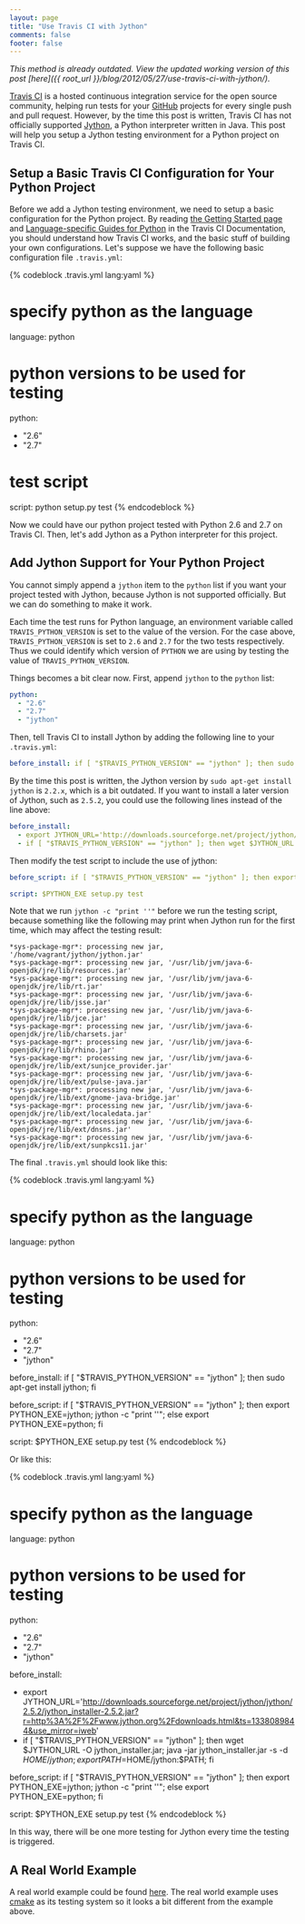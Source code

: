```yaml
---
layout: page
title: "Use Travis CI with Jython"
comments: false
footer: false
---
```


_This method is already outdated. View the updated working version of this post
[here]({{ root_url }}/blog/2012/05/27/use-travis-ci-with-jython/)._

[Travis CI][] is a hosted continuous integration service for the open source
community, helping run tests for your [GitHub][] projects for every single push
and pull request. However, by the time this post is written, Travis CI has not
officially supported [Jython][], a Python interpreter written in Java. This post
will help you setup a Jython testing environment for a Python project on Travis
CI.

## Setup a Basic Travis CI Configuration for Your Python Project

Before we add a Jython testing environment, we need to setup a basic
configuration for the Python project. By reading
[the Getting Started page][travis-getting-started] and
[Language-specific Guides for Python][travis-language-speicific-guides-python]
in the Travis CI Documentation, you should understand how Travis CI works, and
the basic stuff of building your own configurations. Let's suppose we have the
following basic configuration file `.travis.yml`:

{% codeblock .travis.yml lang:yaml %}
# specify python as the language
language: python

# python versions to be used for testing
python:
  - "2.6"
  - "2.7"

# test script
script: python setup.py test
{% endcodeblock %}

Now we could have our python project tested with Python 2.6 and 2.7 on Travis
CI. Then, let's add Jython as a Python interpreter for this project.


## Add Jython Support for Your Python Project

You cannot simply append a `jython` item to the `python` list if you want your
project tested with Jython, because Jython is not supported officially. But we
can do something to make it work.

Each time the test runs for Python language, an environment variable called
`TRAVIS_PYTHON_VERSION` is set to the value of the version. For the case above,
`TRAVIS_PYTHON_VERSION` is set to `2.6` and `2.7` for the two tests
respectively. Thus we could identify which version of `PYTHON` we are using by
testing the value of `TRAVIS_PYTHON_VERSION`.

Things becomes a bit clear now. First, append `jython` to the `python` list:

```yaml
python:
  - "2.6"
  - "2.7"
  - "jython"
```

Then, tell Travis CI to install Jython by adding the following line to your
`.travis.yml`:

```yaml
before_install: if [ "$TRAVIS_PYTHON_VERSION" == "jython" ]; then sudo apt-get install jython; fi
```

By the time this post is written, the Jython version by `sudo apt-get install
jython` is `2.2.x`, which is a bit outdated. If you want to install a later
version of Jython, such as `2.5.2`, you could use the following lines instead of
the line above:

```yaml
before_install:
  - export JYTHON_URL='http://downloads.sourceforge.net/project/jython/jython/2.5.2/jython_installer-2.5.2.jar?r=http%3A%2F%2Fwww.jython.org%2Fdownloads.html&ts=1338089844&use_mirror=iweb'
  - if [ "$TRAVIS_PYTHON_VERSION" == "jython" ]; then wget $JYTHON_URL -O jython_installer.jar; java -jar jython_installer.jar -s -d $HOME/jython; export PATH=$HOME/jython:$PATH; fi
```

Then modify the test script to include the use of jython:

```yaml
before_script: if [ "$TRAVIS_PYTHON_VERSION" == "jython" ]; then export PYTHON_EXE=jython; jython -c "print ''"; else export PYTHON_EXE=python; fi

script: $PYTHON_EXE setup.py test
```

Note that we run `jython -c "print ''"` before we run the testing script,
because something like the following may print when Jython run for the first
time, which may affect the testing result:

    *sys-package-mgr*: processing new jar, '/home/vagrant/jython/jython.jar'
    *sys-package-mgr*: processing new jar, '/usr/lib/jvm/java-6-openjdk/jre/lib/resources.jar'
    *sys-package-mgr*: processing new jar, '/usr/lib/jvm/java-6-openjdk/jre/lib/rt.jar'
    *sys-package-mgr*: processing new jar, '/usr/lib/jvm/java-6-openjdk/jre/lib/jsse.jar'
    *sys-package-mgr*: processing new jar, '/usr/lib/jvm/java-6-openjdk/jre/lib/jce.jar'
    *sys-package-mgr*: processing new jar, '/usr/lib/jvm/java-6-openjdk/jre/lib/charsets.jar'
    *sys-package-mgr*: processing new jar, '/usr/lib/jvm/java-6-openjdk/jre/lib/rhino.jar'
    *sys-package-mgr*: processing new jar, '/usr/lib/jvm/java-6-openjdk/jre/lib/ext/sunjce_provider.jar'
    *sys-package-mgr*: processing new jar, '/usr/lib/jvm/java-6-openjdk/jre/lib/ext/pulse-java.jar'
    *sys-package-mgr*: processing new jar, '/usr/lib/jvm/java-6-openjdk/jre/lib/ext/gnome-java-bridge.jar'
    *sys-package-mgr*: processing new jar, '/usr/lib/jvm/java-6-openjdk/jre/lib/ext/localedata.jar'
    *sys-package-mgr*: processing new jar, '/usr/lib/jvm/java-6-openjdk/jre/lib/ext/dnsns.jar'
    *sys-package-mgr*: processing new jar, '/usr/lib/jvm/java-6-openjdk/jre/lib/ext/sunpkcs11.jar'

The final `.travis.yml` should look like this:

{% codeblock .travis.yml lang:yaml %}
# specify python as the language
language: python

# python versions to be used for testing
python:
  - "2.6"
  - "2.7"
  - "jython"

before_install: if [ "$TRAVIS_PYTHON_VERSION" == "jython" ]; then sudo apt-get install jython; fi

before_script: if [ "$TRAVIS_PYTHON_VERSION" == "jython" ]; then export PYTHON_EXE=jython; jython -c "print ''"; else export PYTHON_EXE=python; fi

script: $PYTHON_EXE setup.py test
{% endcodeblock %}

Or like this:

{% codeblock .travis.yml lang:yaml %}
# specify python as the language
language: python

# python versions to be used for testing
python:
  - "2.6"
  - "2.7"
  - "jython"

before_install:
  - export JYTHON_URL='http://downloads.sourceforge.net/project/jython/jython/2.5.2/jython_installer-2.5.2.jar?r=http%3A%2F%2Fwww.jython.org%2Fdownloads.html&ts=1338089844&use_mirror=iweb'
  - if [ "$TRAVIS_PYTHON_VERSION" == "jython" ]; then wget $JYTHON_URL -O jython_installer.jar; java -jar jython_installer.jar -s -d $HOME/jython; export PATH=$HOME/jython:$PATH; fi

before_script: if [ "$TRAVIS_PYTHON_VERSION" == "jython" ]; then export PYTHON_EXE=jython; jython -c "print ''"; else export PYTHON_EXE=python; fi

script: $PYTHON_EXE setup.py test
{% endcodeblock %}


In this way, there will be one more testing for Jython every time the testing is
triggered.


## A Real World Example

A real world example could be found
[here](https://github.com/editorconfig/editorconfig-core-py/blob/70a3697d245f515d571ff119f13e76c7af038188/.travis.yml).
The real world example uses [cmake][] as its testing system so it looks a bit
different from the example above.


[GitHub]: http://github.com
[Jython]: http://www.jython.org
[Travis CI]: http://travis-ci.org
[cmake]: http://www.cmake.org
[travis-getting-started]: http://about.travis-ci.org/docs/user/getting-started/
[travis-language-speicific-guides-python]: http://about.travis-ci.org/docs/user/languages/python/
